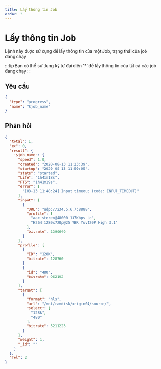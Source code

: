 ```yaml
---
title: Lấy thông tin Job
order: 3
---
```


# Lấy thông tin Job

Lệnh này được sử dụng để lấy thông tin của một Job, trạng thái của job đang chạy

:::tip
Bạn có thể sử dụng ký tự đại diện '\*' để lấy thông tin của tất cả các job đang chạy
:::

## Yêu cầu

```json
{
  "type": "progress",
  "name": "$job_name"
}
```

## Phản hồi

```json
{
  "total": 1,
  "ec": 0,
  "result": {
    "$job_name": {
      "speed": 1.0,
      "created": "2020-08-13 11:23:39",
      "startup": "2020-08-13 11:50:05",
      "state": "started",
      "Life": "1h41m18s",
      "PTS": "1h41m19s",
      "error": [
        "[08-13 11:48:24] Input timeout (code: INPUT_TIMEOUT)"
      ],
      "input": [
        {
          "URL": "udp://234.5.6.7:8888",
          "profile": [
            "aac stereo@48000 137Kbps lc",
            "H264 1280x720p@25 VBR Yuv420P High 3.1"
          ],
          "bitrate": 2390646
        }
      ],
      "profile": [
        {
          "ID": "128K",
          "bitrate": 128760
        }
        {
          "id": "480",
          "bitrate": 962192
        }
      ],
      "target": [
        {
          "format": "hls",
          "url": "/mnt/ramdisk/origin04/source/",
          "select": [
            "128k",
            "480"
          ],
          "bitrate": 5211223
        }
      ],
      "weight": 1,
      "_id": ""
    }
  },
  "Tel": 2
}
```
